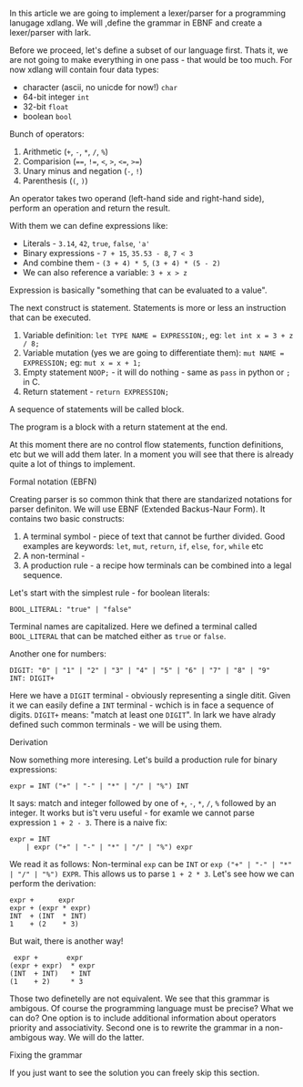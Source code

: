 In this article we are going to implement a lexer/parser for a programming lanugage xdlang. We will ,define the grammar in EBNF and create a lexer/parser with lark.

Before we proceed, let's define a subset of our language first. Thats it, we are not going to make everything in one pass - that would be too much. For now xdlang will contain four data types:
* character (ascii, no unicde for now!) `char`
* 64-bit integer `int`
* 32-bit `float`
* boolean `bool`

Bunch of operators:
1. Arithmetic (`+`, `-`, `*`, `/`, `%`)
2. Comparision (`==`, `!=`, `<`, `>`, `<=`, `>=`)
3. Unary minus and negation (`-`, `!`)
4. Parenthesis (`(`, `)`)

An operator takes two operand (left-hand side and right-hand side), perform an operation and return the result.

With them we can define expressions like:
* Literals - `3.14`, `42`, `true`, `false`, `'a'`
* Binary expressions - `7 + 15`, `35.53 - 8`, `7 < 3`
* And combine them - `(3 + 4) * 5`, `(3 + 4) * (5 - 2)`
* We can also reference a variable: `3 + x > z`

Expression is basically "something that can be evaluated to a value".

The next construct is statement. Statements is more or less an instruction that can be executed.
1. Variable definition: `let TYPE NAME = EXPRESSION;`, eg: `let int x = 3 + z / 8;`
2. Variable mutation (yes we are going to differentiate them): `mut NAME = EXPRESSION;` eg: `mut x = x + 1;`
3. Empty statement `NOOP;` - it will do nothing - same as `pass` in python or `;` in C.
4. Return statement - `return EXPRESSION;`

A sequence of statements will be called block.

The program is a block with a return statement at the end.

At this moment there are no control flow statements, function definitions, etc but we will add them later. In a moment you will see that there is already quite a lot of things to implement.

Formal notation (EBFN)

Creating parser is so common think that there are standarized notations for parser definiton. We will use EBNF (Extended Backus-Naur Form). It contains two basic constructs:

1. A terminal symbol - piece of text that cannot be further divided. Good examples are keywords: `let`, `mut`, `return`, `if`, `else`, `for`, `while` etc
2. A non-terminal -
3. A production rule - a recipe how terminals can be combined into a legal sequence.

Let's start with the simplest rule - for boolean literals:

```
BOOL_LITERAL: "true" | "false"
```

Terminal names are capitalized. Here we defined a terminal called `BOOL_LITERAL` that can be matched either as `true` or `false`.

Another one for numbers:
```
DIGIT: "0" | "1" | "2" | "3" | "4" | "5" | "6" | "7" | "8" | "9"
INT: DIGIT+
```

Here we have a `DIGIT` terminal - obviously representing a single ditit. Given it we can easily define a `INT` terminal - wchich is in face a sequence of digits. `DIGIT+` means: "match at least one `DIGIT`".
In lark we have alrady defined such common terminals - we will be using them.

Derivation

Now something more interesing. Let's build a production rule for binary expressions:
```
expr = INT ("+" | "-" | "*" | "/" | "%") INT
```
It says: match and integer followed by one of `+`, `-`, `*`, `/`, `%` followed by an integer. It works but is't veru useful - for examle we cannot parse expression `1 + 2 - 3`. There is a naive fix:

```
expr = INT
    | expr ("+" | "-" | "*" | "/" | "%") expr
```
We read it as follows: Non-terminal `exp` can be `INT` or `exp ("+" | "-" | "*" | "/" | "%") EXPR`. This allows us to parse `1 + 2 * 3`. Let's see how we can perform the derivation:

```
expr +      expr
expr + (expr * expr)
INT  + (INT  * INT)
1    + (2    * 3)
```

But wait, there is another way!

```
 expr +       expr
(expr + expr)  * expr
(INT  + INT)   * INT
(1    + 2)     * 3
```

Those two definetelly are not equivalent. We see that this grammar is ambigous. Of course the programming language must be precise? What we can do? One option is to include additional information about operators priority and associativity. Second one is to rewrite the grammar in a non-ambigous way. We will do the latter.

Fixing the grammar

If you just want to see the solution you can freely skip this section.
